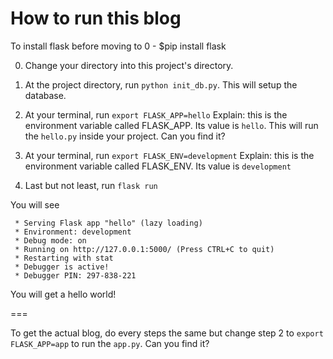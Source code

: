 # How to run this blog
To install flask before moving to 0 - $pip install flask

0. Change your directory into this project's directory. 

1. At the project directory, run `python init_db.py`. This will setup the database.

2. At your terminal, run `export FLASK_APP=hello`
Explain: this is the environment variable called FLASK_APP. Its value is `hello`. This will run the `hello.py` inside your project. Can you find it?

3. At your terminal, run `export FLASK_ENV=development`
Explain: this is the environment variable called FLASK_ENV. Its value is `development`

4. Last but not least, run `flask run`

You will see

```
 * Serving Flask app "hello" (lazy loading)
 * Environment: development
 * Debug mode: on
 * Running on http://127.0.0.1:5000/ (Press CTRL+C to quit)
 * Restarting with stat
 * Debugger is active!
 * Debugger PIN: 297-838-221
```

You will get a hello world! 

===


To get the actual blog, do every steps the same but change step 2 to `export FLASK_APP=app` to run the `app.py`. Can you find it? 
